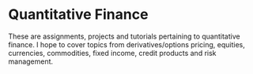 # Quantitative Finance

These are assignments, projects and tutorials pertaining to quantitative finance. I hope to cover topics from derivatives/options pricing, equities, currencies, commodities, fixed income, credit products and risk management.
